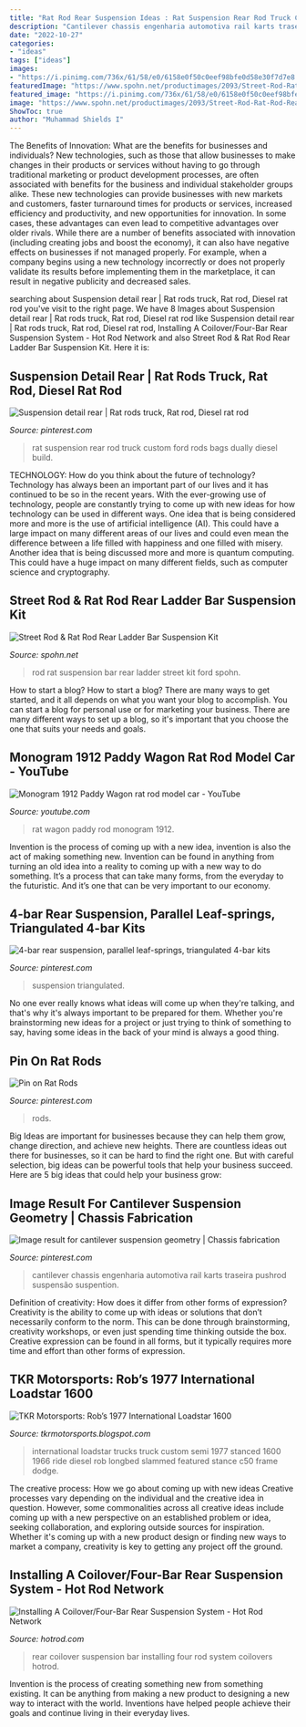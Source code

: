 ```yaml
---
title: "Rat Rod Rear Suspension Ideas : Rat Suspension Rear Rod Truck Custom Ford Rods Bags Dually Diesel Build"
description: "Cantilever chassis engenharia automotiva rail karts traseira pushrod suspensão suspention"
date: "2022-10-27"
categories:
- "ideas"
tags: ["ideas"]
images:
- "https://i.pinimg.com/736x/61/58/e0/6158e0f50c0eef98bfe0d58e30f7d7e8.jpg"
featuredImage: "https://www.spohn.net/productimages/2093/Street-Rod-Rat-Rod-Rear-Ladder-Bar-Suspension-Kit-5.jpg"
featured_image: "https://i.pinimg.com/736x/61/58/e0/6158e0f50c0eef98bfe0d58e30f7d7e8.jpg"
image: "https://www.spohn.net/productimages/2093/Street-Rod-Rat-Rod-Rear-Ladder-Bar-Suspension-Kit-5.jpg"
ShowToc: true
author: "Muhammad Shields I"
---
```



The Benefits of Innovation: What are the benefits for businesses and individuals?
New technologies, such as those that allow businesses to make changes in their products or services without having to go through traditional marketing or product development processes, are often associated with benefits for the business and individual stakeholder groups alike. These new technologies can provide businesses with new markets and customers, faster turnaround times for products or services, increased efficiency and productivity, and new opportunities for innovation. In some cases, these advantages can even lead to competitive advantages over older rivals.
While there are a number of benefits associated with innovation (including creating jobs and boost the economy), it can also have negative effects on businesses if not managed properly. For example, when a company begins using a new technology incorrectly or does not properly validate its results before implementing them in the marketplace, it can result in negative publicity and decreased sales.

	

		
searching about Suspension detail rear | Rat rods truck, Rat rod, Diesel rat rod you've visit to the right page. We have 8 Images about Suspension detail rear | Rat rods truck, Rat rod, Diesel rat rod like Suspension detail rear | Rat rods truck, Rat rod, Diesel rat rod, Installing A Coilover/Four-Bar Rear Suspension System - Hot Rod Network and also Street Rod &amp; Rat Rod Rear Ladder Bar Suspension Kit. Here it is:
		
    
## Suspension Detail Rear | Rat Rods Truck, Rat Rod, Diesel Rat Rod

<img loading=lazy src="https://i.pinimg.com/736x/58/d8/05/58d805b4a3e6106dca00f9e6e9e83888--custom-bags-impala.jpg" onerror="this.onerror=null;this.src='https://tse1.mm.bing.net/th?id=OIP.qE4ENUyX1bogKbxQdODkoQHaEl&amp;pid=15.1';" alt="Suspension detail rear | Rat rods truck, Rat rod, Diesel rat rod">

_Source: pinterest.com_

>rat suspension rear rod truck custom ford rods bags dually diesel build. 

	

TECHNOLOGY: How do you think about the future of technology?
Technology has always been an important part of our lives and it has continued to be so in the recent years. With the ever-growing use of technology, people are constantly trying to come up with new ideas for how technology can be used in different ways. One idea that is being considered more and more is the use of artificial intelligence (AI). This could have a large impact on many different areas of our lives and could even mean the difference between a life filled with happiness and one filled with misery. Another idea that is being discussed more and more is quantum computing. This could have a huge impact on many different fields, such as computer science and cryptography.

    
## Street Rod &amp; Rat Rod Rear Ladder Bar Suspension Kit

<img loading=lazy src="https://www.spohn.net/productimages/2093/Street-Rod-Rat-Rod-Rear-Ladder-Bar-Suspension-Kit-5.jpg" onerror="this.onerror=null;this.src='https://tse4.mm.bing.net/th?id=OIP.Q1pApcN2gGrkI3sqCBBdcgHaFj&amp;pid=15.1';" alt="Street Rod &amp; Rat Rod Rear Ladder Bar Suspension Kit">

_Source: spohn.net_

>rod rat suspension bar rear ladder street kit ford spohn. 

	

How to start a blog?
How to start a blog? There are many ways to get started, and it all depends on what you want your blog to accomplish. You can start a blog for personal use or for marketing your business. There are many different ways to set up a blog, so it's important that you choose the one that suits your needs and goals.

    
## Monogram 1912 Paddy Wagon Rat Rod Model Car - YouTube

<img loading=lazy src="https://i.ytimg.com/vi/Z8xFY6ZGgb4/hqdefault.jpg" onerror="this.onerror=null;this.src='https://tse4.mm.bing.net/th?id=OIP.neml4A0bYSU9tTsOrhpKOwHaFj&amp;pid=15.1';" alt="Monogram 1912 Paddy Wagon rat rod model car - YouTube">

_Source: youtube.com_

>rat wagon paddy rod monogram 1912. 

	

Invention is the process of coming up with a new idea, invention is also the act of making something new. Invention can be found in anything from turning an old idea into a reality to coming up with a new way to do something. It’s a process that can take many forms, from the everyday to the futuristic. And it’s one that can be very important to our economy.

    
## 4-bar Rear Suspension, Parallel Leaf-springs, Triangulated 4-bar Kits

<img loading=lazy src="https://i.pinimg.com/736x/61/58/e0/6158e0f50c0eef98bfe0d58e30f7d7e8.jpg" onerror="this.onerror=null;this.src='https://tse1.mm.bing.net/th?id=OIP._ururty3umTR_B0YQOuodgHaEu&amp;pid=15.1';" alt="4-bar rear suspension, parallel leaf-springs, triangulated 4-bar kits">

_Source: pinterest.com_

>suspension triangulated. 

	

No one ever really knows what ideas will come up when they're talking, and that's why it's always important to be prepared for them. Whether you're brainstorming new ideas for a project or just trying to think of something to say, having some ideas in the back of your mind is always a good thing.

    
## Pin On Rat Rods

<img loading=lazy src="https://i.pinimg.com/originals/d3/94/94/d3949430995dd973be9d52b5afe3418f.jpg" onerror="this.onerror=null;this.src='https://tse3.mm.bing.net/th?id=OIP.Fj_l0NsqF8o4EeHEd67gXgHaE8&amp;pid=15.1';" alt="Pin on Rat Rods">

_Source: pinterest.com_

>rods. 

	

Big Ideas are important for businesses because they can help them grow, change direction, and achieve new heights. There are countless ideas out there for businesses, so it can be hard to find the right one. But with careful selection, big ideas can be powerful tools that help your business succeed. Here are 5 big ideas that could help your business grow: 

    
## Image Result For Cantilever Suspension Geometry | Chassis Fabrication

<img loading=lazy src="https://i.pinimg.com/736x/fc/57/70/fc5770129283dc7f105fa5fcb83fa6eb.jpg" onerror="this.onerror=null;this.src='https://tse1.mm.bing.net/th?id=OIP.l3q9uYEqHcfIDEy5orkggAHaHb&amp;pid=15.1';" alt="Image result for cantilever suspension geometry | Chassis fabrication">

_Source: pinterest.com_

>cantilever chassis engenharia automotiva rail karts traseira pushrod suspensão suspention. 

	

Definition of creativity: How does it differ from other forms of expression?
Creativity is the ability to come up with ideas or solutions that don’t necessarily conform to the norm. This can be done through brainstorming, creativity workshops, or even just spending time thinking outside the box. Creative expression can be found in all forms, but it typically requires more time and effort than other forms of expression.

    
## TKR Motorsports: Rob’s 1977 International Loadstar 1600

<img loading=lazy src="http://1.bp.blogspot.com/-05_V41e0F9M/Twn8vJwkWhI/AAAAAAAABAY/oRukxxuX0Zk/s1600/int_3.jpg" onerror="this.onerror=null;this.src='https://tse1.mm.bing.net/th?id=OIP.uwe8SXQyJwVOMfU89tsndwHaE6&amp;pid=15.1';" alt="TKR Motorsports: Rob’s 1977 International Loadstar 1600">

_Source: tkrmotorsports.blogspot.com_

>international loadstar trucks truck custom semi 1977 stanced 1600 1966 ride diesel rob longbed slammed featured stance c50 frame dodge. 

	

The creative process: How we go about coming up with new ideas
Creative processes vary depending on the individual and the creative idea in question. However, some commonalities across all creative ideas include coming up with a new perspective on an established problem or idea, seeking collaboration, and exploring outside sources for inspiration. Whether it's coming up with a new product design or finding new ways to market a company, creativity is key to getting any project off the ground.

    
## Installing A Coilover/Four-Bar Rear Suspension System - Hot Rod Network

<img loading=lazy src="https://st.hotrod.com/uploads/sites/21/2010/08/1010clt_27_o-installing_coilover_four_bar_rear_suspension_system-coilovers.jpg" onerror="this.onerror=null;this.src='https://tse4.mm.bing.net/th?id=OIP.YGvPhrTPyY2xvId5SH1HkAHaFj&amp;pid=15.1';" alt="Installing A Coilover/Four-Bar Rear Suspension System - Hot Rod Network">

_Source: hotrod.com_

>rear coilover suspension bar installing four rod system coilovers hotrod. 

	

Invention is the process of creating something new from something existing. It can be anything from making a new product to designing a new way to interact with the world. Inventions have helped people achieve their goals and continue living in their everyday lives.

